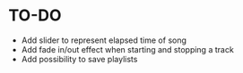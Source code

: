 # TO-DO
* Add slider to represent elapsed time of song
* Add fade in/out effect when starting and stopping a track
* Add possibility to save playlists